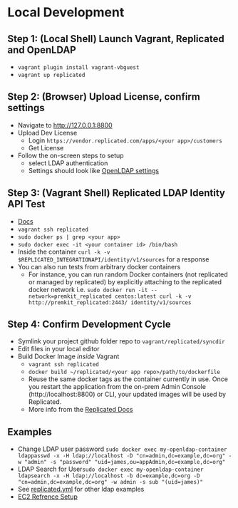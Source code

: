 # Local Development

## Step 1: (Local Shell) Launch Vagrant, Replicated and OpenLDAP

- `vagrant plugin install vagrant-vbguest`
- `vagrant up replicated`

## Step 2: (Browser) Upload License, confirm settings

- Navigate to http://127.0.0.1:8800
- Upload Dev License
  - Login `https://vendor.replicated.com/apps/<your app>/customers`
  - Get License
- Follow the on-screen steps to setup
  - select LDAP authentication
  - Settings should look like [OpenLDAP settings](replicated/OpenLDAP-README.md)

## Step 3: (Vagrant Shell) Replicated LDAP Identity API Test

- [Docs](https://help.replicated.com/api/integration-api/identity-api/)
- `vagrant ssh replicated`
- `sudo docker ps | grep <your app>`
- `sudo docker exec -it <your container id> /bin/bash`
- Inside the container `curl -k -v $REPLICATED_INTEGRATIONAPI/identity/v1/sources` for a response
- You can also run tests from arbitrary docker containers
  - For instance, you can run random Docker containers (not replicated or managed by replicated) by explicitly attaching to the replicated docker network
    i.e. `sudo docker run -it --network=premkit_replicated centos:latest curl -k -v http://premkit_replicated:2443/ identity/v1/sources`

## Step 4: Confirm Development Cycle

- Symlink your project github folder repo to `vagrant/replicated/syncdir`
- Edit files in your local editor
- Build Docker Image _inside_ Vagrant
  - `vagrant ssh replicated`
  - `docker build ~/replicated/<your app repo>/path/to/dockerfile`
  - Reuse the same docker tags as the container currently in use. Once you restart the application from the on-prem Admin Console (http://localhost:8800) or CLI, your updated images will be used by Replicated.
  - More info from the [Replicated Docs](https://help.replicated.com/guides/iterate-with-replicated-studio/iterate/)

## Examples

- Change LDAP user password `sudo docker exec my-openldap-container ldappasswd -x -H ldap://localhost -D "cn=admin,dc=example,dc=org" -w "admin" -s "password" "uid=james,ou=appAdmin,dc=example,dc=org"`
- LDAP Search for User`sudo docker exec my-openldap-container ldapsearch -x -H ldap://localhost -b dc=example,dc=org -D "cn=admin,dc=example,dc=org" -w admin -s sub "(uid=james)"`
- See [replicated.yml](../ansible/replicated.yml) for other ldap examples
- [EC2 Refrence Setup](https://35.175.252.194:8800/)
